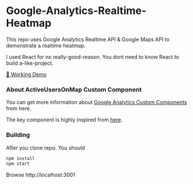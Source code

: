 # Google-Analytics-Realtime-Heatmap

This repo uses Google Analytics Realtime API & Google Maps API to demonstrate a realtime heatmap.

I used React for no really-good-reason. You dont need to know React to build a-like-project. 

[🦄 Working Demo](http://ogpoyraz.com/google-analytics-realtime-heatmap)

### About ActiveUsersOnMap Custom Component

You can get more information about [Google Analytics Custom Components](https://developers.google.com/analytics/devguides/reporting/embed/v1/custom-components) from here. 

The key component is highly inspired from [here](https://github.com/googleanalytics/ga-dev-tools/blob/master/src/javascript/embed-api/components/active-users.js).

### Building

After you clone repo. You should

```javascript
npm install
npm start
```

Browse http://localhost:3001
